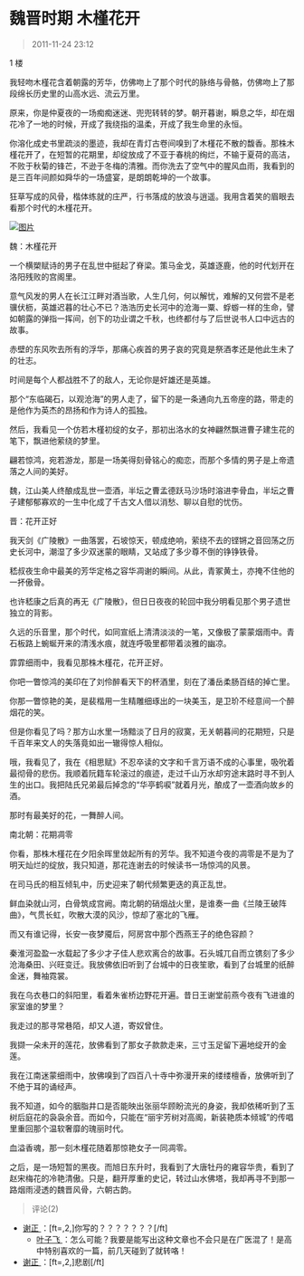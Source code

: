 # 魏晋时期 木槿花开

> 2011-11-24 23:12

1 楼

我轻吻木槿花含着朝露的芳华，仿佛吻上了那个时代的脉络与骨骼，仿佛吻上了那段绵长历史里的山高水远、流云万里。

原来，你是仲夏夜的一场痴痴迷迷、兜兜转转的梦。朝开暮谢，瞬息之华，却在烟花冷了一地的时候，开成了我绕指的温柔，开成了我生命里的永恒。

你溶化成史书里疏淡的墨迹，我却在青灯古卷间嗅到了木槿花不散的馥香。那株木槿花开了，在短暂的花期里，却绽放成了不亚于春桃的绚烂，不输于夏荷的高洁，不败于秋菊的锋芒，不逊于冬梅的清雅。而你洗去了空气中的腥风血雨，我看到的是三百年间颜如舜华的一场盛宴，是朗朗乾坤的一个故事。

狂草写成的风骨，楷体练就的庄严，行书落成的放浪与逍遥。我用含着笑的眉眼去看那个时代的木槿花开。

[![图片](http://ddns.4a1801.life:5244/d/NAS/Qzone_wyf/Blogs/images/AF9C9564.gif)](http://ddns.4a1801.life:5244/d/NAS/Qzone_wyf/Blogs/images/AF9C9564.gif)

魏：木槿花开

一个横槊赋诗的男子在乱世中挺起了脊梁。策马金戈，英雄逐鹿，他的时代划开在洛阳残败的宫阁里。

意气风发的男人在长江江畔对酒当歌，人生几何，何以解忧，难解的又何尝不是老骥伏枥，英雄迟暮的壮心不已？浩浩历史长河中的沧海一粟、蜉蝣一样的生命，譬如朝露的弹指一挥间，创下的功业谓之千秋，也终都付与了后世说书人口中远古的故事。

赤壁的东风吹去所有的浮华，那痛心疾首的男子哀的究竟是祭酒孝还是他此生未了的壮志。

时间是每个人都战胜不了的敌人，无论你是奸雄还是英雄。

那个“东临碣石，以观沧海”的男人走了，留下的是一条通向九五帝座的路，带走的是他作为英杰的昂扬和作为诗人的孤独。

然后，我看见一个仿若木槿初绽的女子，那初出洛水的女神翩然飘进曹子建生花的笔下，飘进他萦绕的梦里。

翩若惊鸿，宛若游龙，那是一场美得刻骨铭心的痴恋，而那个多情的男子是上帝遗落之人间的美好。

魏，江山美人终酿成乱世一壶酒，半坛之曹孟德跃马沙场时溶进李骨血，半坛之曹子建郁郁寡欢的一生中化成了千古文人借以消愁、聊以自慰的忧伤。

晋：花开正好

我天剑《广陵散》一曲落罢，石坡惊天，顿成绝响，萦绕不去的铿锵之音回荡之历史长河中，潮湿了多少双迷蒙的眼睛，又站成了多少尊不倒的铮铮铁骨。

嵇叔夜生命中最美的芳华定格之容华凋谢的瞬间。从此，青冢黄土，亦掩不住他的一抔傲骨。

也许嵇康之后真的再无《广陵散》，但日日夜夜的轮回中我分明看见那个男子遗世独立的背影。

久远的乐音里，那个时代，如同宣纸上清清淡淡的一笔，又像极了蒙蒙烟雨中。青石板路上蜿蜒开来的清浅水痕，就连呼吸里都带着淡雅的幽凉。

霏霏细雨中，我看见那株木槿花，花开正好。

你吧一瞥惊鸿的美印在了刘伶醉看天下的杯酒里，刻在了潘岳柔肠百结的掉亡里。

你那一瞥惊艳的美，是裴楷用一生精雕细琢出的一块美玉，是卫玠不经意间一个醉烟花的笑。

但是你看见了吗？那方山水里一场黯淡了日月的寂寞，无关朝暮间的花期短，只是千百年来文人的失落竟如出一辙得惊人相似。

哦，我看见了，我在《相思赋》不忍卒读的文字和千言万语不成的心事里，吸吮着最彻骨的悲伤。我顺着阮籍车轮滚过的痕迹，走过千山万水却穷途末路时寻不到人生的出口。我把陆氏兄弟最后掉念的“华亭鹤唳”就着月光，酿成了一壶酒向故乡的酒。

那时有最美好的花，一舞醉人间。

南北朝：花期凋零

你看，那株木槿花在夕阳余晖里敛起所有的芳华。我不知道今夜的凋零是不是为了明天灿烂的绽放，我只知道，那花连谢去的时候读书一场惊鸿的风景。

在司马氏的相互倾轧中，历史迎来了朝代频繁更迭的真正乱世。

鲜血染就山河，白骨筑成宫阙。南北朝的硝烟战火里，是谁奏一曲《兰陵王破阵曲》，气贯长虹，吹散大漠的风沙，惊却了塞北的飞雁。

而又有谁记得，长安一夜梦魇后，阿房宫中那个西燕王子的绝色容颜？

秦淮河盈盈一水载起了多少才子佳人悲欢离合的故事。石头城兀自而立镌刻了多少沧海桑田、兴旺变迁。我放佛依旧听到了台城中的日夜笙歌，看到了台城里的纸醉金迷，舞袖霓裳。

我在乌衣巷口的斜阳里，看着朱雀桥边野花开遍。昔日王谢堂前燕今夜有飞进谁的家室谁的梦里？

我走过的那寻常巷陌，却又人道，寄奴曾住。

我撷一朵未开的莲花，放佛看到了那女子款款走来，三寸玉足留下遍地绽开的金莲。

我在江南迷蒙细雨中，放佛嗅到了四百八十寺中弥漫开来的缕缕檀香，放佛听到了不绝于耳的诵经声。

我不知道，如今的胭脂井口是否能映出张丽华顾盼流光的身姿，我却依稀听到了玉树后庭花的袅袅余音。而如今，只能在“丽宇芳树对高阁，新装艳质本倾城”的传唱里重回那个温软奢靡的瑰丽时代。

血溢香魂，那一刻木槿花随着那惊艳女子一同凋零。

之后，是一场短暂的黑夜。而旭日东升时，我看到了大唐牡丹的雍容华贵，看到了赵宋梅花的冷艳清傲。只是，翻开厚重的史记，转过山水佛塔，我却再寻不到那一路烟雨浸透的魏晋风骨，六朝古韵。

> 评论(2)

- [谢正 ](https://user.qzone.qq.com/444231238)：[ft=,2,]你写的？？？？？？？[/ft]
  - [叶子飞 ](https://user.qzone.qq.com/2542864301)：怎么可能？我要是能写出这种文章也不会只是在广医混了！是高中特别喜欢的一篇，前几天碰到了就转咯！
- [谢正 ](https://user.qzone.qq.com/444231238)：[ft=,2,]悲剧[/ft]
